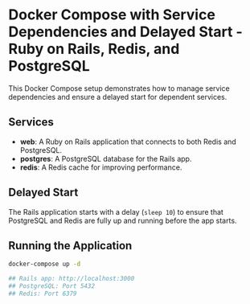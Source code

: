 # Docker Compose with Service Dependencies and Delayed Start - Ruby on Rails, Redis, and PostgreSQL

This Docker Compose setup demonstrates how to manage service dependencies and ensure a delayed start for dependent services.

## Services

- **web**: A Ruby on Rails application that connects to both Redis and PostgreSQL.
- **postgres**: A PostgreSQL database for the Rails app.
- **redis**: A Redis cache for improving performance.

## Delayed Start

The Rails application starts with a delay (`sleep 10`) to ensure that PostgreSQL and Redis are fully up and running before the app starts.

## Running the Application

```bash
docker-compose up -d

## Rails app: http://localhost:3000
## PostgreSQL: Port 5432
## Redis: Port 6379

